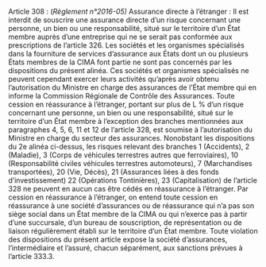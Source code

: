 Article 308 : (_Règlement n°2016-05)_ Assurance directe à l’étranger :
Il est interdit de souscrire une assurance directe d’un risque concernant une personne, un bien ou une responsabilité, situé sur le territoire d’un État membre auprès d’une entreprise qui ne se serait pas conformée aux prescriptions de l’article 326. Les sociétés et les organismes spécialisés dans la fourniture de services d’assurance aux États dont un ou plusieurs États membres de la CIMA font partie ne sont pas concernés par les dispositions du présent alinéa. Ces sociétés et organismes spécialisés ne peuvent cependant exercer leurs activités qu’après avoir obtenu l’autorisation du Ministre en charge des assurances de l’État membre qui en informe la Commission Régionale de Contrôle des Assurances.
Toute cession en réassurance à l’étranger, portant sur plus de L % d’un risque concernant une personne, un bien ou une responsabilité, situé sur le territoire d’un État membre à l’exception des branches mentionnées aux paragraphes 4, 5, 6, 11 et 12 de l’article 328, est soumise à l’autorisation du Ministre en charge du secteur des assurances.
Nonobstant les dispositions du 2e alinéa ci-dessus, les risques relevant des branches 1 (Accidents), 2 (Maladie), 3 (Corps de véhicules terrestres autres que ferroviaires), 10 (Responsabilité civiles véhicules terrestres automoteurs), 7 (Marchandises transportées), 20 (Vie, Décès), 21 (Assurances liées à des fonds d’investissement) 22 (Opérations Tontinières), 23 (Capitalisation) de l’article 328 ne peuvent en aucun cas être cédés en réassurance à l’étranger.
Par cession en réassurance à l’étranger, on entend toute cession en réassurance à une société d’assurances ou de réassurance qui n’a pas son siège social dans un État membre de la CIMA ou qui n’exerce pas à partir d’une succursale, d’un bureau de souscription, de représentation ou de liaison régulièrement établi sur le territoire d’un État membre.
Toute violation des dispositions du présent article expose la société d’assurances, l’intermédiaire et l’assuré, chacun séparément, aux sanctions prévues à l’article 333.3.